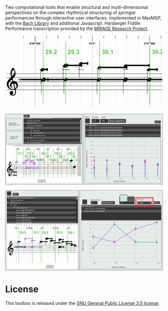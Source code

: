 
Two computational tools that enable structural and multi-dimensional perspectives on the complex rhythmical structuring of *springar* performances through interactive user interfaces. Implemented in MaxMSP, with the [Bach Library](https://www.bachproject.net/) and additional Javascript. Hardanger Fiddle Performance transcription provided by the [MIRAGE Research Project](https://www.uio.no/ritmo/english/projects/mirage/).


<p align="left">
 <img src="presentation/img/1gif.gif" width="700">
</p>

<p align="left">
 <img src="presentation/img/2.jpg" width=auto>
</p>

<p align="left">
 <img src="presentation/img/3.2.jpg" width=auto>
</p>

# License
This toolbox is released under the [GNU General Public License 3.0 license](https://www.gnu.org/licenses/gpl-3.0.en.html).
